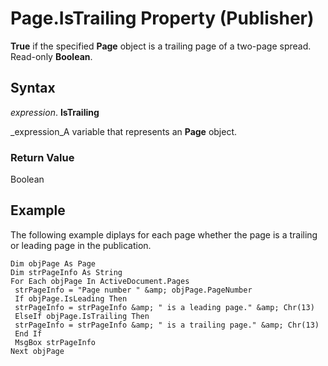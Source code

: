 
# Page.IsTrailing Property (Publisher)

 **True** if the specified **Page** object is a trailing page of a two-page spread. Read-only **Boolean**.


## Syntax

 _expression_. **IsTrailing**

 _expression_A variable that represents an  **Page** object.


### Return Value

Boolean


## Example

The following example diplays for each page whether the page is a trailing or leading page in the publication.


```
Dim objPage As Page 
Dim strPageInfo As String 
For Each objPage In ActiveDocument.Pages 
 strPageInfo = "Page number " &amp; objPage.PageNumber 
 If objPage.IsLeading Then 
 strPageInfo = strPageInfo &amp; " is a leading page." &amp; Chr(13) 
 ElseIf objPage.IsTrailing Then 
 strPageInfo = strPageInfo &amp; " is a trailing page." &amp; Chr(13) 
 End If 
 MsgBox strPageInfo 
Next objPage
```

